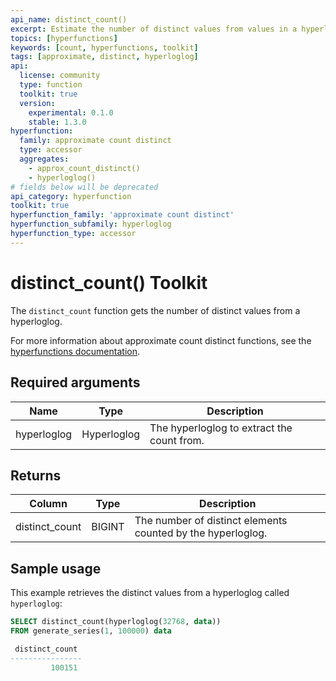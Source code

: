 ```yaml
---
api_name: distinct_count()
excerpt: Estimate the number of distinct values from values in a hyperloglog
topics: [hyperfunctions]
keywords: [count, hyperfunctions, toolkit]
tags: [approximate, distinct, hyperloglog]
api:
  license: community
  type: function
  toolkit: true
  version:
    experimental: 0.1.0
    stable: 1.3.0
hyperfunction:
  family: approximate count distinct
  type: accessor
  aggregates:
    - approx_count_distinct()
    - hyperloglog()
# fields below will be deprecated
api_category: hyperfunction
toolkit: true
hyperfunction_family: 'approximate count distinct'
hyperfunction_subfamily: hyperloglog
hyperfunction_type: accessor
---
```


# distinct_count()  <tag type="toolkit">Toolkit</tag>

The `distinct_count` function gets the number of distinct values from a
hyperloglog.

For more information about approximate count distinct functions, see the
[hyperfunctions documentation][hyperfunctions-approx-count-distincts].

## Required arguments

|Name|Type|Description|
|-|-|-|
|hyperloglog|Hyperloglog|The hyperloglog to extract the count from.|

## Returns

|Column|Type|Description|
|-|-|-|
|distinct_count|BIGINT|The number of distinct elements counted by the hyperloglog.|

## Sample usage

This example retrieves the distinct values from a hyperloglog
called `hyperloglog`:

``` sql
SELECT distinct_count(hyperloglog(32768, data))
FROM generate_series(1, 100000) data

 distinct_count
----------------
         100151
```

[hyperfunctions-approx-count-distincts]: /timescaledb/:currentVersion:/how-to-guides/hyperfunctions/approx-count-distincts/
